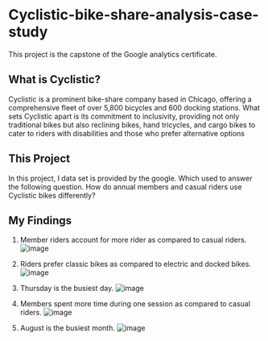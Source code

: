 # Cyclistic-bike-share-analysis-case-study
This project is the capstone of the Google analytics certificate.

## What is Cyclistic?
Cyclistic is a prominent bike-share company based in Chicago, offering a comprehensive fleet of over 5,800 bicycles and 600 docking stations. What sets Cyclistic apart is its commitment to inclusivity, providing not only traditional bikes but also reclining bikes, hand tricycles, and cargo bikes to cater to riders with disabilities and those who prefer alternative options

## This Project
In this project, I data set is provided by the google. Which used to answer the following question.
How do annual members and casual riders use Cyclistic bikes differently?

## My Findings
1) Member riders account for more rider as compared to casual riders.
![image](https://github.com/S-Tanwar/Cyclistic-bike-share-analysis-case-study/assets/95356553/6aa1cae0-4469-459b-83e4-fe735accfce9)

2) Riders prefer classic bikes as compared to electric and docked bikes.
![image](https://github.com/S-Tanwar/Cyclistic-bike-share-analysis-case-study/assets/95356553/a3946022-1a86-43b1-bfd7-fb66aafc8925)

3) Thursday is the busiest day.
![image](https://github.com/S-Tanwar/Cyclistic-bike-share-analysis-case-study/assets/95356553/8768ad4b-ad39-4ca0-a861-83238069afd1)

4) Members spent more time during one session as compared to casual riders.
![image](https://github.com/S-Tanwar/Cyclistic-bike-share-analysis-case-study/assets/95356553/d236265f-b6ac-4989-abaf-3d969d34f25b)

5) August is the busiest month.
![image](https://github.com/S-Tanwar/Cyclistic-bike-share-analysis-case-study/assets/95356553/5480a268-cb70-42c2-a349-3893bb4d9a40)

